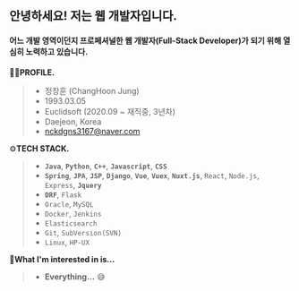 ## 안녕하세요! 저는 웹 개발자입니다. 
#### **어느 개발 영역이던지 프로페셔널한 웹 개발자**(Full-Stack Developer)가 되기 위해 열심히 노력하고 있습니다.

🙋‍♂️**PROFILE.**

> - 정창훈 (ChangHoon Jung)
> - 1993.03.05
> - Euclidsoft (2020.09 ~ 재직중, 3년차)
> - Daejeon, Korea
> - nckdgns3167@naver.com

⚙**TECH STACK.**

> - **`Java`**, **`Python`**, **`C++`**, **`Javascript`**, **`CSS`**
> - **`Spring`**, **`JPA`**, **`JSP`**, **`Django`**, **`Vue`**, **`Vuex`**, **`Nuxt.js`**, `React`, `Node.js`, `Express`, **`Jquery`**
> - **`DRF`**, `Flask`
> - `Oracle`, `MySQL`
> - `Docker`, `Jenkins`
> - `Elasticsearch`
> - `Git`, `SubVersion(SVN)`
> - `Linux`, `HP-UX`

🎯**What I'm interested in is...**

> - **Everything...** 😅

